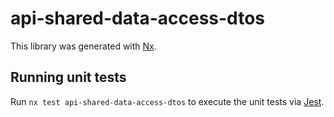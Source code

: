 # api-shared-data-access-dtos

This library was generated with [Nx](https://nx.dev).

## Running unit tests

Run `nx test api-shared-data-access-dtos` to execute the unit tests via [Jest](https://jestjs.io).
